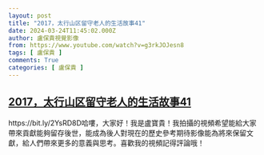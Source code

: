 ```yaml
---
layout: post
title: "2017，太行山区留守老人的生活故事41"
date: 2024-03-24T11:45:02.000Z
author: 盧保貴視覺影像
from: https://www.youtube.com/watch?v=g3rkJOJesn8
tags: [ 盧保貴 ]
comments: True
categories: [ 盧保貴 ]
---
```

<!--1711280702000-->
[2017，太行山区留守老人的生活故事41](https://www.youtube.com/watch?v=g3rkJOJesn8)
------

<div>
https://bit.ly/2YsRD8D哈嘍，大家好！我是盧寶貴！我拍攝的視頻希望能給大家帶來貢獻能夠留存後世，能成為後人對現在的歷史參考期待影像能為將來保留文獻，給人們帶來更多的意義與思考。喜歡我的視頻記得評論哦！
</div>
